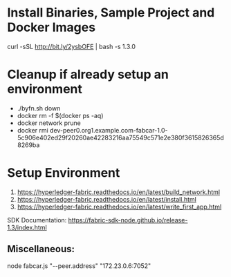 # Install Binaries, Sample Project and Docker Images
curl -sSL http://bit.ly/2ysbOFE | bash -s 1.3.0

# Cleanup if already setup an environment
- ./byfn.sh down
- docker rm -f $(docker ps -aq)
- docker network prune
- docker rmi dev-peer0.org1.example.com-fabcar-1.0-5c906e402ed29f20260ae42283216aa75549c571e2e380f3615826365d8269ba

# Setup Environment
1) https://hyperledger-fabric.readthedocs.io/en/latest/build_network.html
2) https://hyperledger-fabric.readthedocs.io/en/latest/install.html
3) https://hyperledger-fabric.readthedocs.io/en/latest/write_first_app.html


SDK Documentation: https://fabric-sdk-node.github.io/release-1.3/index.html

## Miscellaneous:
node fabcar.js "--peer.address" "172.23.0.6:7052"
